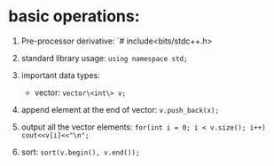 # basic operations:  
1. Pre-processor derivative: `# include<bits/stdc++.h>  
2. standard library usage: `using namespace std;`  
3. important data types:
     * vector: `vector\<int\> v;`

4. append element at the end of vector: `v.push_back(x);`  
5. output all the vector elements: `for(int i = 0; i < v.size(); i++) cout<<v[i]<<"\n";`  
6. sort: `sort(v.begin(), v.end());`  
